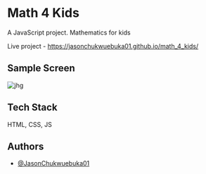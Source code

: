 # Math 4 Kids
A JavaScript project. Mathematics for kids

Live project - https://jasonchukwuebuka01.github.io/math_4_kids/

## Sample Screen

![jhg](https://github.com/JasonChukwuebuka01/math_4_kids/assets/132854463/1c37abed-103e-491c-a277-3bea320c1b96)

## Tech Stack

HTML, CSS, JS


## Authors

- [@JasonChukwuebuka01](https://github.com/JasonChukwuebuka01)
